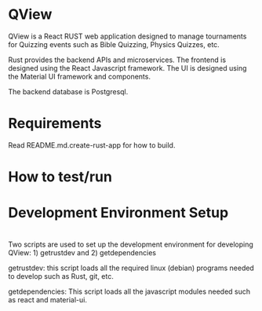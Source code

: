 # QView

QView is a React RUST web application designed to manage tournaments for
Quizzing events such as Bible Quizzing, Physics Quizzes, etc.

Rust provides the backend APIs and microservices.
The frontend is designed using the React Javascript framework.
The UI is designed using the Material UI framework and components.

The backend database is Postgresql.


# Requirements

Read README.md.create-rust-app for how to build.

# How to test/run

#
# Development Environment Setup
#
Two scripts are used to set up the development environment for developing
QView:  1) getrustdev and 2) getdependencies

getrustdev: this script loads all the required linux (debian) programs needed to develop such as Rust, git, etc.

getdependencies:  This script loads all the javascript modules needed such as react and material-ui.


